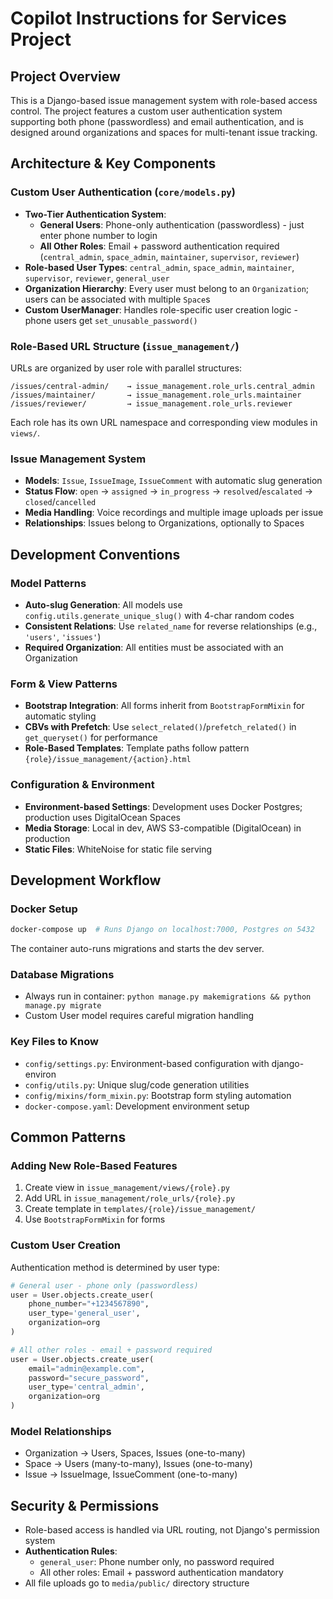 # Copilot Instructions for Services Project

## Project Overview
This is a Django-based issue management system with role-based access control. The project features a custom user authentication system supporting both phone (passwordless) and email authentication, and is designed around organizations and spaces for multi-tenant issue tracking.

## Architecture & Key Components

### Custom User Authentication (`core/models.py`)
- **Two-Tier Authentication System**:
  - **General Users**: Phone-only authentication (passwordless) - just enter phone number to login
  - **All Other Roles**: Email + password authentication required (`central_admin`, `space_admin`, `maintainer`, `supervisor`, `reviewer`)
- **Role-based User Types**: `central_admin`, `space_admin`, `maintainer`, `supervisor`, `reviewer`, `general_user`
- **Organization Hierarchy**: Every user must belong to an `Organization`; users can be associated with multiple `Space`s
- **Custom UserManager**: Handles role-specific user creation logic - phone users get `set_unusable_password()`

### Role-Based URL Structure (`issue_management/`)
URLs are organized by user role with parallel structures:
```
/issues/central-admin/    → issue_management.role_urls.central_admin
/issues/maintainer/       → issue_management.role_urls.maintainer
/issues/reviewer/         → issue_management.role_urls.reviewer
```
Each role has its own URL namespace and corresponding view modules in `views/`.

### Issue Management System
- **Models**: `Issue`, `IssueImage`, `IssueComment` with automatic slug generation
- **Status Flow**: `open` → `assigned` → `in_progress` → `resolved`/`escalated` → `closed`/`cancelled`
- **Media Handling**: Voice recordings and multiple image uploads per issue
- **Relationships**: Issues belong to Organizations, optionally to Spaces

## Development Conventions

### Model Patterns
- **Auto-slug Generation**: All models use `config.utils.generate_unique_slug()` with 4-char random codes
- **Consistent Relations**: Use `related_name` for reverse relationships (e.g., `'users'`, `'issues'`)
- **Required Organization**: All entities must be associated with an Organization

### Form & View Patterns
- **Bootstrap Integration**: All forms inherit from `BootstrapFormMixin` for automatic styling
- **CBVs with Prefetch**: Use `select_related()`/`prefetch_related()` in `get_queryset()` for performance
- **Role-Based Templates**: Template paths follow pattern `{role}/issue_management/{action}.html`

### Configuration & Environment
- **Environment-based Settings**: Development uses Docker Postgres; production uses DigitalOcean Spaces
- **Media Storage**: Local in dev, AWS S3-compatible (DigitalOcean) in production
- **Static Files**: WhiteNoise for static file serving

## Development Workflow

### Docker Setup
```bash
docker-compose up  # Runs Django on localhost:7000, Postgres on 5432
```
The container auto-runs migrations and starts the dev server.

### Database Migrations
- Always run in container: `python manage.py makemigrations && python manage.py migrate`
- Custom User model requires careful migration handling

### Key Files to Know
- `config/settings.py`: Environment-based configuration with django-environ
- `config/utils.py`: Unique slug/code generation utilities
- `config/mixins/form_mixin.py`: Bootstrap form styling automation
- `docker-compose.yaml`: Development environment setup

## Common Patterns

### Adding New Role-Based Features
1. Create view in `issue_management/views/{role}.py`
2. Add URL in `issue_management/role_urls/{role}.py`
3. Create template in `templates/{role}/issue_management/`
4. Use `BootstrapFormMixin` for forms

### Custom User Creation
Authentication method is determined by user type:
```python
# General user - phone only (passwordless)
user = User.objects.create_user(
    phone_number="+1234567890",
    user_type='general_user',
    organization=org
)

# All other roles - email + password required
user = User.objects.create_user(
    email="admin@example.com",
    password="secure_password",
    user_type='central_admin',
    organization=org
)
```

### Model Relationships
- Organization → Users, Spaces, Issues (one-to-many)
- Space → Users (many-to-many), Issues (one-to-many)
- Issue → IssueImage, IssueComment (one-to-many)

## Security & Permissions
- Role-based access is handled via URL routing, not Django's permission system
- **Authentication Rules**:
  - `general_user`: Phone number only, no password required
  - All other roles: Email + password authentication mandatory
- All file uploads go to `media/public/` directory structure